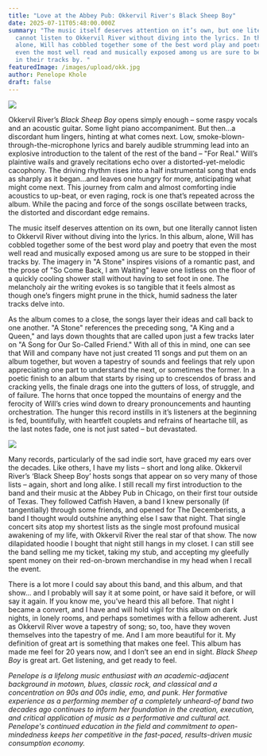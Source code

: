 ```yaml
---
title: "Love at the Abbey Pub: Okkervil River's Black Sheep Boy"
date: 2025-07-11T05:48:00.000Z
summary: "The music itself deserves attention on it’s own, but one literally
  cannot listen to Okkervil River without diving into the lyrics. In this album,
  alone, Will has cobbled together some of the best word play and poetry that
  even the most well read and musically exposed among us are sure to be stopped
  in their tracks by. "
featuredImage: /images/upload/okk.jpg
author: Penelope Khole
draft: false
---
```

![](/images/upload/okk.jpg)

Okkervil River’s *Black Sheep Boy* opens simply enough – some raspy vocals and an acoustic guitar. Some light piano accompaniment. But then...a discordant hum lingers, hinting at what comes next. Low, smoke-blown-through-the-microphone lyrics and barely audible strumming lead into an explosive introduction to the talent of the rest of the band – "For Real." Will’s plaintive wails and gravely recitations echo over a distorted-yet-melodic cacophony. The driving rhythm rises into a half instrumental song that ends as sharply as it began...and leaves one hungry for more, anticipating what might come next. This journey from calm and almost comforting indie acoustics to up-beat, or even raging, rock is one that’s repeated across the album. While the pacing and force of the songs oscillate between tracks, the distorted and discordant edge remains. 

The music itself deserves attention on its own, but one literally cannot listen to Okkervil River without diving into the lyrics. In this album, alone, Will has cobbled together some of the best word play and poetry that even the most well read and musically exposed among us are sure to be stopped in their tracks by. The imagery in "A Stone" inspires visions of a romantic past, and the prose of "So Come Back, I am Waiting" leave one listless on the floor of a quickly cooling shower stall without having to set foot in one. The melancholy air the writing evokes is so tangible that it feels almost as though one’s fingers might prune in the thick, humid sadness the later tracks delve into.

As the album comes to a close, the songs layer their ideas and call back to one another. "A Stone" references the preceding song, "A King and a Queen," and lays down thoughts that are called upon just a few tracks later on "A Song for Our So-Called Friend." With all of this in mind, one can see that Will and company have not just created 11 songs and put them on an album together, but woven a tapestry of sounds and feelings that rely upon appreciating one part to understand the next, or sometimes the former. In a poetic finish to an album that starts by rising up to crescendos of brass and cracking yells, the finale drags one into the gutters of loss, of struggle, and of failure. The horns that once topped the mountains of energy and the ferocity of Will’s cries wind down to dreary pronouncements and haunting orchestration. The hunger this record instills in it’s listeners at the beginning is fed, bountifully, with heartfelt couplets and refrains of heartache till, as the last notes fade, one is not just sated – but devastated.

![](/images/upload/final-cropped-okkervil-river-hoody-duplicate.png)

Many records, particularly of the sad indie sort, have graced my ears over the decades. Like others, I have my lists – short and long alike. Okkervil River’s ‘Black Sheep Boy’ hosts songs that appear on so very many of those lists – again, short and long alike. I still recall my first introduction to the band and their music at the Abbey Pub in Chicago, on their first tour outside of Texas. They followed Catfish Haven, a band I knew personally (if tangentially) through some friends, and opened for The Decemberists, a band I thought would outshine anything else I saw that night. That single concert sits atop my shortest lists as the single most profound musical awakening of my life, with Okkervil River the real star of that show. The now dilapidated hoodie I bought that night still hangs in my closet. I can still see the band selling me my ticket, taking my stub, and accepting my gleefully spent money on their red-on-brown merchandise in my head when I recall the event.

There is a lot more I could say about this band, and this album, and that show… and I probably will say it at some point, or have said it before, or will say it again. If you know me, you’ve heard this all before. That night I became a convert, and I have and will hold vigil for this album on dark nights, in lonely rooms, and perhaps sometimes with a fellow adherent. Just as Okkervil River wove a tapestry of song; so, too, have they woven themselves into the tapestry of me. And I am more beautiful for it. My definition of great art is something that makes one feel. This album has made me feel for 20 years now, and I don’t see an end in sight. *Black Sheep Boy* is great art. Get listening, and get ready to feel.



*Penelope is a lifelong music enthusiast with an academic-adjacent background in motown, blues, classic rock, and classical and a concentration on 90s and 00s indie, emo, and punk. Her formative experience as a performing member of a completely unheard-of band two decades ago continues to inform her foundation in the creation, execution, and critical application of music as a performative and cultural act. Penelope's continued education in the field and commitment to open-mindedness keeps her competitive in the fast-paced, results-driven music consumption economy.*

